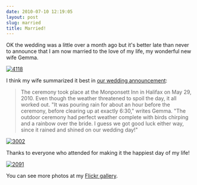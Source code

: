 ```yaml
---
date: 2010-07-10 12:19:05
layout: post
slug: married
title: Married!
---
```


OK the wedding was a little over a month ago but it's better late than never to announce that I am now married to the love of my life, my wonderful new wife Gemma.

[![4118](http://farm5.static.flickr.com/4115/4777837835_7b6b62cff3.jpg)](http://www.flickr.com/photos/geldmacher/4777837835/)

I think my wife summarized it best in [our wedding announcement](http://www.boston.com/lifestyle/weddings/gallery/readers2010?pg=11):



> The ceremony took place at the Monponsett Inn in Halifax on May 29, 2010. Even though the weather threatened to spoil the day, it all worked out. "It was pouring rain for about an hour before the ceremony, before clearing up at exactly 6:30," writes Gemma. "The outdoor ceremony had perfect weather complete with birds chirping and a rainbow over the bride. I guess we got good luck either way, since it rained and shined on our wedding day!"




[![3002](http://farm5.static.flickr.com/4142/4777811201_a070d93e7d.jpg)](http://www.flickr.com/photos/geldmacher/4777811201/)

Thanks to everyone who attended for making it the happiest day of my life!

[![2091](http://farm5.static.flickr.com/4073/4778438786_7529d7f1e2.jpg)](http://www.flickr.com/photos/geldmacher/4778438786/)

You can see more photos at my [Flickr gallery](http://www.flickr.com/photos/geldmacher/sets/72157624461498542/with/4778438786/).
